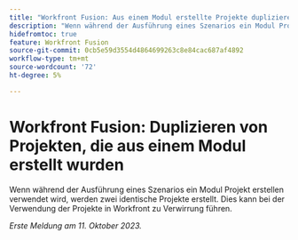 ```yaml
---
title: "Workfront Fusion: Aus einem Modul erstellte Projekte duplizieren"
description: "Wenn während der Ausführung eines Szenarios ein Modul Projekt erstellen verwendet wird, werden zwei identische Projekte erstellt. Dies kann bei der Verwendung der Projekte in Workfront zu Verwirrung führen."
hidefromtoc: true
feature: Workfront Fusion
source-git-commit: 0cb5e59d3554d4864699263c8e84cac687af4892
workflow-type: tm+mt
source-wordcount: '72'
ht-degree: 5%

---
```



# Workfront Fusion: Duplizieren von Projekten, die aus einem Modul erstellt wurden

<!--Fusion, WF TOCs-->

Wenn während der Ausführung eines Szenarios ein Modul Projekt erstellen verwendet wird, werden zwei identische Projekte erstellt. Dies kann bei der Verwendung der Projekte in Workfront zu Verwirrung führen.

_Erste Meldung am 11. Oktober 2023._
